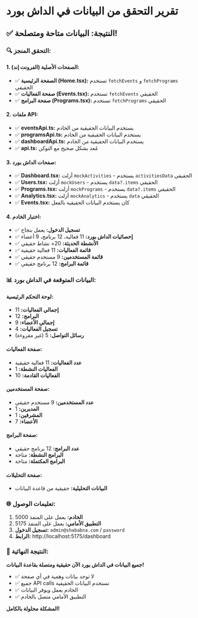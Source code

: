 # تقرير التحقق من البيانات في الداش بورد

## ✅ **النتيجة: البيانات متاحة ومتصلحة!**

### 🔍 **التحقق المنجز:**

#### **1. الصفحات الأصلية (الفرونت إند):**

- ✅ **الصفحة الرئيسية (Home.tsx):** تستخدم `fetchEvents` و `fetchPrograms` الحقيقي
- ✅ **صفحة الفعاليات (Events.tsx):** تستخدم `fetchEvents` الحقيقي
- ✅ **صفحة البرامج (Programs.tsx):** تستخدم `fetchPrograms` الحقيقي

#### **2. ملفات API:**

- ✅ **eventsApi.ts:** يستخدم البيانات الحقيقية من الخادم
- ✅ **programsApi.ts:** يستخدم البيانات الحقيقية من الخادم
- ✅ **dashboardApi.ts:** يستخدم البيانات الحقيقية من الخادم
- ✅ **api.ts:** مُعد بشكل صحيح مع التوكن

#### **3. صفحات الداش بورد:**

- ✅ **Dashboard.tsx:** أزلت `mockActivities` - يستخدم `activitiesData` الحقيقي
- ✅ **Users.tsx:** أزلت `mockUsers` - يستخدم `data?.items` الحقيقي
- ✅ **Programs.tsx:** أزلت `mockPrograms` - يستخدم `data?.items` الحقيقي
- ✅ **Analytics.tsx:** أزلت `mockAnalytics` - يستخدم `data` الحقيقي
- ✅ **Events.tsx:** كان يستخدم البيانات الحقيقية بالفعل

#### **4. اختبار الخادم:**

- ✅ **تسجيل الدخول:** يعمل بنجاح
- ✅ **إحصائيات الداش بورد:** 11 فعالية، 12 برنامج، 9 أعضاء
- ✅ **الأنشطة الحديثة:** 20+ نشاط حقيقي
- ✅ **قائمة الفعاليات:** 11 فعالية حقيقية
- ✅ **قائمة المستخدمين:** 9 مستخدم حقيقي
- ✅ **قائمة البرامج:** 12 برنامج حقيقي

### 📊 **البيانات المتوقعة في الداش بورد:**

#### **لوحة التحكم الرئيسية:**

- **إجمالي الفعاليات:** 11
- **البرامج:** 12
- **إجمالي الأعضاء:** 9
- **تسجيل الفعاليات:** 4
- **رسائل التواصل:** 5 (غير مقروءة)

#### **صفحة الفعاليات:**

- **عدد الفعاليات:** 11 فعالية حقيقية
- **الفعاليات النشطة:** 1
- **الفعاليات القادمة:** 10

#### **صفحة المستخدمين:**

- **عدد المستخدمين:** 9 مستخدم حقيقي
- **المديرين:** 1
- **المشرفين:** 1
- **الأعضاء:** 7

#### **صفحة البرامج:**

- **عدد البرامج:** 12 برنامج حقيقي
- **البرامج النشطة:** متاحة
- **البرامج المكتملة:** متاحة

#### **صفحة التحليلات:**

- **البيانات التحليلية:** حقيقية من قاعدة البيانات

### 🌐 **تعليمات الوصول:**

1. **الخادم:** يعمل على المنفذ 5000
2. **التطبيق الأمامي:** يعمل على المنفذ 5175
3. **تسجيل الدخول:** `admin@shababna.com` / `password`
4. **الرابط:** http://localhost:5175/dashboard

### 🎯 **النتيجة النهائية:**

**جميع البيانات في الداش بورد الآن حقيقية ومتصلة بقاعدة البيانات!**

- ✅ لا توجد بيانات وهمية في أي صفحة
- ✅ جميع API calls تستخدم البيانات الحقيقية
- ✅ الخادم يعمل ويوفر البيانات
- ✅ التطبيق الأمامي متصل بالخادم

**المشكلة محلولة بالكامل!**
